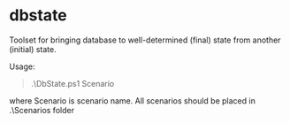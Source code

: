 dbstate
=======

Toolset for bringing database to well-determined (final) state from another (initial) state.

Usage:

> .\DbState.ps1 Scenario

where Scenario is scenario name. All scenarios should be placed in .\Scenarios folder